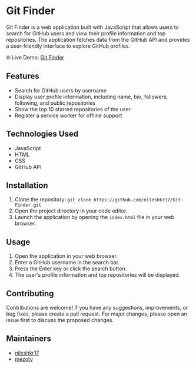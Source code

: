 # Git Finder

Git Finder is a web application built with JavaScript that allows users to search for GitHub users and view their profile information and top repositories. The application fetches data from the GitHub API and provides a user-friendly interface to explore GitHub profiles.

🌐 Live Demo: [Git Finder](https://example.com)

## Features

- Search for GitHub users by username
- Display user profile information, including name, bio, followers, following, and public repositories
- Show the top 10 starred repositories of the user
- Register a service worker for offline support

## Technologies Used

- JavaScript
- HTML
- CSS
- GitHub API

## Installation

1. Clone the repository: `git clone https://github.com/nileshkr17/Git-Finder.git`
2. Open the project directory in your code editor.
3. Launch the application by opening the `index.html` file in your web browser.

## Usage

1. Open the application in your web browser.
2. Enter a GitHub username in the search bar.
3. Press the Enter key or click the search button.
4. The user's profile information and top repositories will be displayed.

## Contributing

Contributions are welcome! If you have any suggestions, improvements, or bug fixes, please create a pull request. For major changes, please open an issue first to discuss the proposed changes.


## Maintainers

- [nileshkr17](https://github.com/nileshkr17)
- [mezotv](https://github.com/mezotv)

